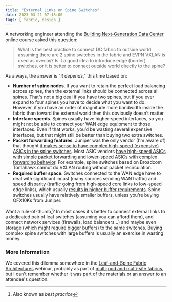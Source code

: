 ```yaml
---
title: "External Links on Spine Switches"
date: 2023-03-21 07:18:00
tags: [ fabric, design ]
---
```

A networking engineer attending the [Building Next-Generation Data Center](https://www.ipspace.net/Building_Next-Generation_Data_Center) online course asked this question:

> What is the best practice to connect DC fabric to outside world assuming there are 2 spine switches in the fabric and EVPN VXLAN is used as overlay? Is it a good idea to introduce edge (border) switches, or it is better to connect outside world directly to the spine?

As always, the answer is "_it depends_," this time based on:
<!--more-->
* **Number of spine nodes**. If you want to retain the perfect load balancing across spines, then the external links should be connected across all spines. That's not a big deal if you have two spines, but if you ever expand to four spines you have to decide what you want to do. However, if you have an order of magnitude more bandwidth inside the fabric than toward the external world then this obviously doesn’t matter
* **Interface speeds**. Spines usually have higher-speed interfaces, so you might not be able to connect your WAN edge equipment to those interfaces. Even if that works, you’d be wasting several expensive interfaces, but that might still be better than buying two extra switches.
* **Packet forwarding features**. Juniper was the only vendor (I'm aware of) that thought [it makes sense to have complex high-speed (expensive) ASICs in the spine switches](/2022/06/beware-vendors-bringing-whitepapers.html). Most ASIC vendors [have high-speed ASICs with simple packet forwarding and lower-speed ASICs with complex forwarding behavior](/2022/06/data-center-switching-asic-tradeoffs.html). For example, spine switches based on Broadcom Tomahawk cannot do VXLAN routing without packet recirculation.
* **Required buffer space**. Switches connected to the WAN edge have to deal with significant incast (many sources sending WAN traffic) and speed disparity (traffic going from high-speed core links to low-speed edge links), which usually [results in higher buffer requirements](/2021/11/router-switch-hardware.html). Spine switches usually have relatively smaller buffers, unless you’re buying QFX10Ks from Juniper.

Want a rule-of-thumb[^BP]? In most cases it's better to connect external links to a dedicated pair of leaf switches (assuming you can afford them), and connect network services (firewalls, load balancers...) and maybe even storage ([which might require bigger buffers](/2021/05/packet-bursts-data-center-networks.html)) to the same switches. Buying complex spine switches with large buffers is usually an exercise in wasting money.

[^BP]: Also known as _best practice_

### More Information

We covered this dilemma somewhere in the [Leaf-and-Spine Fabric Architectures](https://www.ipspace.net/Leaf-and-Spine_Fabric_Architectures) webinar, probably as part of [multi-pod and multi-site fabrics](https://my.ipspace.net/bin/list?id=Clos#MULTISITE), but I can't remember whether it was part of the materials or an answer to an attendee's question.
